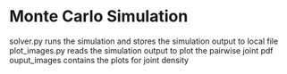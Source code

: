 # Monte Carlo Simulation

solver.py runs the simulation and stores the simulation output to local file
plot_images.py reads the simulation output to plot the pairwise joint pdf 
ouput_images  contains the plots for joint density
